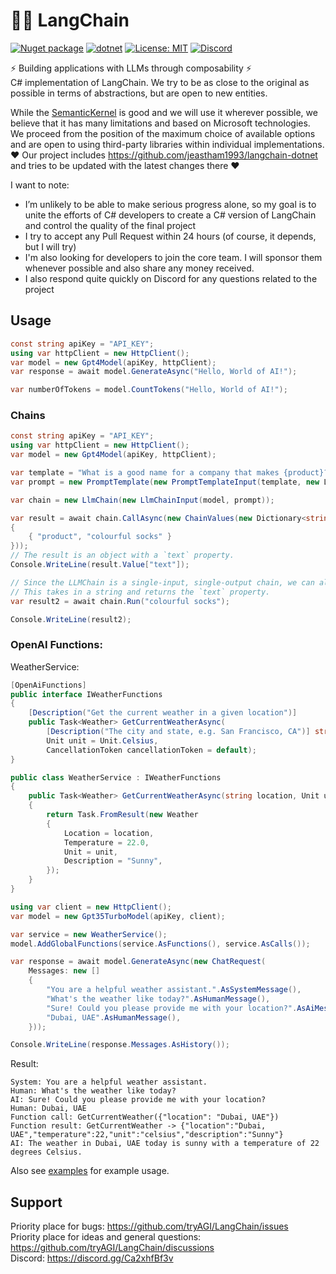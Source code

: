 # 🦜️🔗 LangChain

[![Nuget package](https://img.shields.io/nuget/vpre/LangChain)](https://www.nuget.org/packages/LangChain/)
[![dotnet](https://github.com/tryAGI/LangChain/actions/workflows/dotnet.yml/badge.svg?branch=main)](https://github.com/tryAGI/LangChain/actions/workflows/dotnet.yml)
[![License: MIT](https://img.shields.io/github/license/tryAGI/LangChain)](https://github.com/tryAGI/LangChain/blob/main/LICENSE)
[![Discord](https://img.shields.io/discord/1115206893015662663?label=Discord&logo=discord&logoColor=white&color=d82679)](https://discord.gg/Ca2xhfBf3v)

⚡ Building applications with LLMs through composability ⚡  
C# implementation of LangChain. We try to be as close to the original as possible in terms of abstractions, but are open to new entities.

While the [SemanticKernel](https://github.com/microsoft/semantic-kernel/) is good and we will use it wherever possible, we believe that it has many limitations and based on Microsoft technologies.
We proceed from the position of the maximum choice of available options and are open to using third-party libraries within individual implementations.  
❤️ Our project includes https://github.com/jeastham1993/langchain-dotnet and tries to be updated with the latest changes there ❤️  

I want to note:
- I’m unlikely to be able to make serious progress alone, so my goal is to unite the efforts of C# developers to create a C# version of LangChain and control the quality of the final project
- I try to accept any Pull Request within 24 hours (of course, it depends, but I will try)
- I'm also looking for developers to join the core team. I will sponsor them whenever possible and also share any money received.
- I also respond quite quickly on Discord for any questions related to the project

## Usage
```csharp
const string apiKey = "API_KEY";
using var httpClient = new HttpClient();
var model = new Gpt4Model(apiKey, httpClient);
var response = await model.GenerateAsync("Hello, World of AI!");

var numberOfTokens = model.CountTokens("Hello, World of AI!");
```

### Chains
```csharp
const string apiKey = "API_KEY";
using var httpClient = new HttpClient();
var model = new Gpt4Model(apiKey, httpClient);

var template = "What is a good name for a company that makes {product}?";
var prompt = new PromptTemplate(new PromptTemplateInput(template, new List<string>(1){"product"}));

var chain = new LlmChain(new LlmChainInput(model, prompt));

var result = await chain.CallAsync(new ChainValues(new Dictionary<string, object>(1)
{
    { "product", "colourful socks" }
}));
// The result is an object with a `text` property.
Console.WriteLine(result.Value["text"]);

// Since the LLMChain is a single-input, single-output chain, we can also call it with `run`.
// This takes in a string and returns the `text` property.
var result2 = await chain.Run("colourful socks");

Console.WriteLine(result2);
```

### OpenAI Functions:
WeatherService:
```csharp
[OpenAiFunctions]
public interface IWeatherFunctions
{
    [Description("Get the current weather in a given location")]
    public Task<Weather> GetCurrentWeatherAsync(
        [Description("The city and state, e.g. San Francisco, CA")] string location,
        Unit unit = Unit.Celsius,
        CancellationToken cancellationToken = default);
}

public class WeatherService : IWeatherFunctions
{
    public Task<Weather> GetCurrentWeatherAsync(string location, Unit unit = Unit.Celsius, CancellationToken cancellationToken = default)
    {
        return Task.FromResult(new Weather
        {
            Location = location,
            Temperature = 22.0,
            Unit = unit,
            Description = "Sunny",
        });
    }
}
```
```csharp
using var client = new HttpClient();
var model = new Gpt35TurboModel(apiKey, client);

var service = new WeatherService();
model.AddGlobalFunctions(service.AsFunctions(), service.AsCalls());

var response = await model.GenerateAsync(new ChatRequest(
    Messages: new []
    {
        "You are a helpful weather assistant.".AsSystemMessage(),
        "What's the weather like today?".AsHumanMessage(),
        "Sure! Could you please provide me with your location?".AsAiMessage(),
        "Dubai, UAE".AsHumanMessage(),
    }));

Console.WriteLine(response.Messages.AsHistory());
```
Result:
```
System: You are a helpful weather assistant.
Human: What's the weather like today?
AI: Sure! Could you please provide me with your location?
Human: Dubai, UAE
Function call: GetCurrentWeather({"location": "Dubai, UAE"})
Function result: GetCurrentWeather -> {"location":"Dubai, UAE","temperature":22,"unit":"celsius","description":"Sunny"}
AI: The weather in Dubai, UAE today is sunny with a temperature of 22 degrees Celsius.
```

Also see [examples](./src/examples) for example usage.

## Support

Priority place for bugs: https://github.com/tryAGI/LangChain/issues  
Priority place for ideas and general questions: https://github.com/tryAGI/LangChain/discussions  
Discord: https://discord.gg/Ca2xhfBf3v  
